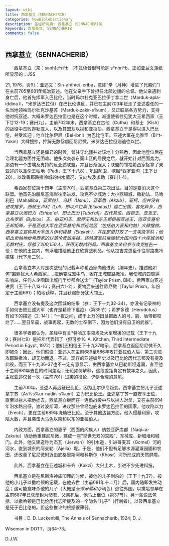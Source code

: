 ```yaml
---
layout: wiki
title: 西拿基立（SENNACHERIB）
categories: NewBibleDictionary
description: 圣经新词典: 西拿基立（SENNACHERIB）
keywords: 西拿基立, SENNACHERIB
comments: false
---
```


## 西拿基立（SENNACHERIB）

　　西拿基立（来：sanh]e^ri^b 〔不过读音很可能是 s*nhri^b，正如亚兰文蒲纸所显示的；JSS

21, 1976，页9〕：亚述文：Sin-ah\h\e{-eriba，意即“辛〔月神〕增进了兄弟们”）在主前705至681年统治亚述。他在父亲手下曾担任北部边疆的总督。他父亲遇刺身亡后，他首先挥军入巴比伦，当时玛尔杜克亚巴拉伊丁拿二世（Marduk-apla-iddina II，*米罗达巴拉但）在巴比伦谋反，并已在主前703年赶走了亚述委任的一名当地领袖玛尔杜克沙基苏（Marduk-zakir-s%um），又正联络各方势力，支持他对抗亚述。大概米罗达巴拉但也是在这个时候，派遣使者往见犹大王希西家（王下廿12-19；赛卅九）。主前702年末，西拿基立在古他（Cutha）和基士（Kish）的战役中击败迦勒底人，以及其盟友以拦和亚拉伯。西拿基立于是得以进入巴比伦，并受欢迎；他立比尔伊尼（Bel-ibni）为巴比伦王。亚述大军在比雅坚（Bi^t-Yakin）大肆搜掠，押解无数俘虏回尼尼微，米罗达巴拉但则逃往以拦。

　　当西拿基立还是储君的时候，曾驻守北疆并对该地十分熟悉，因此他登位后在治理北疆方面并无困难。他多次突袭东面山区的居民之后，就开始针对西面势力。那边有一个由埃及支持的反亚述联盟，并且日渐强大；联盟的领袖希西家捉拿了亲亚述的以革伦王帕地（Padi，王下十八8），巩固防卫，挖掘*西罗亚沟（王下廿20），以改善耶路撒冷城的供水情况，又向埃及求助（赛卅1-4）。

　　希西家在位第十四年（主前701），西拿基立第三次出征，目的是要消灭这个联盟。他首先沿腓尼基海岸往南进发，攻克不少城池：大小西顿城、撒勒法、马哈利巴（Mahalliba，*亚黑拉）、乌舒（Ushu）、亚革悉（Akzib）、亚柯，但并没有进攻推罗。西顿王卢利（Luli，即以卢拉斯 [Elulaeus]）逃亡出国，客死异乡，西拿基立以谒巴力（Ethba`al，即土巴力 [Tuba'al]）取代其位。西顿王、亚发王、比布罗斯（Byblos）王、伯亚扪王、摩押王和以东王都臣服亚述王，但亚实基伦王却拒降，于是亚述大军在亚实基伦和邻近地区（包括伯大衮和约帕）大肆搜掠。西拿基立宣称其大军进入伊利提基（Eltekeh），并在那里打败了一支埃及军队；他把出卖帕地给希西家的以革伦贵族杀掉，还特遣军队摧毁犹大国内四十六座城池和无数村庄，俘掳了200,150人，获得无数战利品。西拿基立亲自参与攻克*拉吉一役；在他的王宫内，有浮雕描绘他正在欣赏战利品。他从拉吉差遣臣仆往耶路撒冷招降（代下卅二9）。

　　西拿基立本人对是次战役的记载声称希西家向他进贡（编年史），描述他如何“围剿犹大人希西家……把他变成笼中鸟，困在王城耶路撒冷。我使城的四周遍布哨站，任何人企图踏出城门半步都会送命”（Taylor Prism, BM）。希西家向亚述进贡（王下十八13-16；赛卅六1-2），贡物后来送往尼尼微（Taylor Prism，年份定于主前691）；帕地获释，并且获赐部分犹大领土。

　　西拿基立没有提及这次围城的结果（参：王下十九32-34），亦没有记录神的手如何击败亚述大军（也许是藉降下瘟疫）（第35节）；希罗多德（Herodotus）有如下的描述（2. 141）；“一夜之间，成千上万的田鼠把敌人的弓、箭、盾带都咬烂了……翌日早晨，战事再起，无数的士卒倒下，因为他们没有自卫的武器”。

　　很多学者都认为，圣经中有关*特哈加率领埃及大军增援的记载（王下十九9；赛卅七9）是把年代弄错了（但可参 K. A. Kitchen, Third Intermediate Period in Egypt, 1972）；他们还相信王下十九37暗示，西拿基立返回尼尼微不久即被杀；因此，他们假设：亚述人在主前689至686年攻打亚拉伯人后，第二次进攻耶路撒冷，却无功而退。不过，现存的亚述编年史以及巴比伦历代志都没有提及此役，而王下十九36-37也不一定有意显示，由西拿基立从巴勒斯坦返国，直至他于主前681年去世的时间差距；无论如何解释，这段差距肯定有数年之久。因此，主张亚述仅曾一次（主前701）进袭的推论，仍是合理的意见。

　　主前700年，亚述人再远征巴比伦，因为比尔伊尼叛变。西拿基立把儿子亚述拿丁苏（As%s%ur-nadin-s%um）立为巴比伦王。亚述拿丁苏一直安享王位，直至以拦人把他掳去。西拿基立继而在一连串战役中与以拦人对垒，又在主前694年沿水路出征，渡过波斯湾，进攻那些曾经包庇米罗达巴拉但的国家。他攻陷以力（Erech），更在主前689年洗劫巴比伦。至于其他边疆方面，他入侵基利家，攻陷大数，并且袭击大马色以南和以东的亚拉伯人。

　　内政方面，西拿基立的妻子（西面的闪族人）纳兹亚萨库都（Naqi~a-Zakutu）协助他重建尼尼微，建成一座“举世无双的宫殿”、军械库、新城墙和城门。此外，他又建造称为杰瓦（Jerwan）的引水道，引进哥麦耳（Gomel）河的河水，直到城东的阿支勒（Ajeila）堤。于是，他们不但有足够水源灌溉园圃和农田，还改善了尼尼微附近由底格里斯河和科斯尔（Khosr）河所形成的天然屏障。

　　此外，西拿基立在亚述城和卡齐（Kakzi）大兴土木，引进不少先进科技。

　　西拿基立是在尼斯洛神庙叩拜的时候，被他的儿子刺杀的（王下十九37）。按他的小儿子以撒哈顿的记载，在他去世（主前681年十二月）后，国内随即发生动乱；这可能意味杀他的儿子（大概是*亚得米勒和*沙利色）逃往外国。以撒哈顿早在主前687年已获册封为储君，父亲死后，他马上继位（第37节）。另一些说法包括，以撒哈顿是巴比伦历代志所提及的一个隐名“儿子”（行刺者），以及西拿基立是死于巴比伦的。但这些推论的根据很薄弱。

　　书目：D. D. Luckenbill, The Annals of Sennacherib, 1924; D. J.

Wiseman in DOTT，页64-73。

D.J.W.








